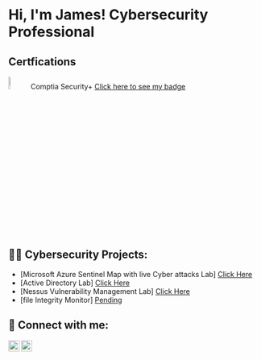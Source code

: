 <h1>Hi, I'm James! Cybersecurity Professional

  

</p> <h2> Certfications</h2> 
<img src="https://i.imgur.com/8n5utu0.png" height="8%" width="8%" alt="Disk Sanitization Steps"/> Comptia Security+ <a href="https://www.credly.com/badges/4e382d8e-2f02-4c76-a322-3dd1251e8e4d/public_url">Click here to see my badge</a>


<h2>👨‍💻 Cybersecurity Projects:</h2>

- [Microsoft Azure Sentinel Map with live Cyber attacks Lab] <a href="https://github.com/James-chiu-1/Azure-sentinal-Honeypot-">Click Here</a>
- [Active Directory Lab] <a href="https://github.com/James-chiu-1/Active-Directory-Lab">Click Here</a>
- [Nessus Vulnerability Management Lab] <a href="Pending">Click Here</a>
- [file Integrity Monitor] <a href="Pending">Pending</a>
  
  
<h2> 🤳 Connect with me:</h2>

[<img align="left" alt="JoshMadakor | YouTube" width="22px" src="https://cdn.jsdelivr.net/npm/simple-icons@v3/icons/youtube.svg" />][youtube]
[<img align="left" alt="JoshMadakor | LinkedIn" width="22px" src="https://cdn.jsdelivr.net/npm/simple-icons@v3/icons/linkedin.svg" />][linkedin]

[linkedin]: https://www.linkedin.com/in/jameschiuaz/
[youtube]: https://www.youtube.com/@jameschiucyber/

<!--
**joshmadakor1/joshmadakor1** is a ✨ _special_ ✨ repository because its `README.md` (this file) appears on your GitHub profile.

Here are some ideas to get you started:

- 🔭 I’m currently working on ...
- 🌱 I’m currently learning ...
- 👯 I’m looking to collaborate on ...
- 🤔 I’m looking for help with ...
- 💬 Ask me about ...
- 📫 How to reach me: ...
- 😄 Pronouns: ...
- ⚡ Fun fact: ...
-->
